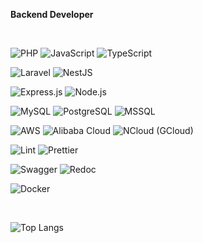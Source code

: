 **Backend Developer**

<br/>

![PHP](https://img.shields.io/badge/PHP-777BB4?style=flat&logo=php&logoColor=white)
![JavaScript](https://img.shields.io/badge/JavaScript-F7DF1E?style=flat&logo=javascript&logoColor=black)
![TypeScript](https://img.shields.io/badge/TypeScript-007ACC?style=flat&logo=typescript&logoColor=white)

![Laravel](https://img.shields.io/badge/Laravel-FF2D20?style=flat&logo=laravel&logoColor=white)
![NestJS](https://img.shields.io/badge/NestJS-E0234E?style=flat&logo=nestjs&logoColor=white)

![Express.js](https://img.shields.io/badge/Express.js-000000?style=flat&logo=express&logoColor=white)
![Node.js](https://img.shields.io/badge/Node.js-339933?style=flat&logo=node.js&logoColor=white)

![MySQL](https://img.shields.io/badge/MySQL-4479A1?style=flat&logo=mysql&logoColor=white)
![PostgreSQL](https://img.shields.io/badge/PostgreSQL-316192?style=flat&logo=postgresql&logoColor=white)
![MSSQL](https://img.shields.io/badge/MSSQL-CC2927?style=flat&logo=microsoft-sql-server&logoColor=white)

![AWS](https://img.shields.io/badge/AWS-232F3E?style=flat&logo=amazon-aws&logoColor=white)
![Alibaba Cloud](https://img.shields.io/badge/Alibaba%20Cloud-FF6A00?style=flat&logo=alibaba-cloud&logoColor=white)
![NCloud (GCloud)](https://img.shields.io/badge/Naver%20Cloud-03C75A?style=flat&logo=naver&logoColor=white)

![Lint](https://img.shields.io/badge/ESLint-4B32C3?style=flat&logo=eslint&logoColor=white)
![Prettier](https://img.shields.io/badge/Prettier-F7B93E?style=flat&logo=prettier&logoColor=white)

![Swagger](https://img.shields.io/badge/Swagger-85EA2D?style=flat&logo=swagger&logoColor=black)
![Redoc](https://img.shields.io/badge/Redoc-000000?style=flat&logo=redoc&logoColor=white)

![Docker](https://img.shields.io/badge/Docker-2496ED?style=flat&logo=docker&logoColor=white)

<br/>

![Top Langs](https://github-readme-stats.vercel.app/api/top-langs/?username=yourusername&layout=compact)
